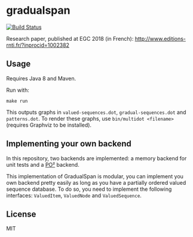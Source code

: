 # gradualspan

[![Build Status](https://travis-ci.org/emersion/gradualspan.svg?branch=master)](https://travis-ci.org/emersion/gradualspan)

Research paper, published at EGC 2018 (in French): http://www.editions-rnti.fr/?inprocid=1002382

## Usage

Requires Java 8 and Maven.

Run with:

```
make run
```

This outputs graphs in `valued-sequences.dot`, `gradual-sequences.dot` and
`patterns.dot`. To render these graphs, use `bin/multidot <filename>` (requires
Graphviz to be installed).

## Implementing your own backend

In this repository, two backends are implemented: a memory backend for unit
tests and a [PO²](http://agroportal.lirmm.fr/ontologies/PO2) backend.

This implementation of GradualSpan is modular, you can implement you own backend
pretty easily as long as you have a partially ordered valued sequence database.
To do so, you need to implement the following interfaces: `ValuedItem`,
`ValuedNode` and `ValuedSequence`.

## License

MIT
